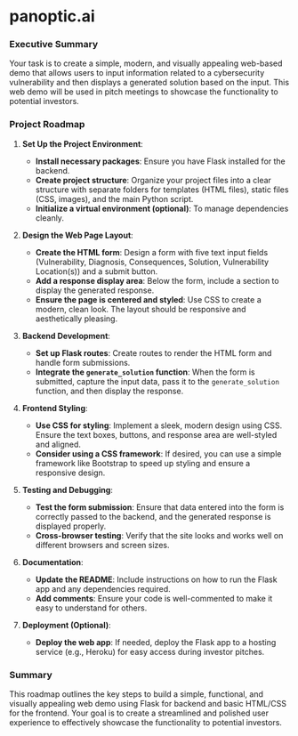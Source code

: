 # panoptic.ai

### Executive Summary

Your task is to create a simple, modern, and visually appealing web-based demo that allows users to input information related to a cybersecurity vulnerability and then displays a generated solution based on the input. This web demo will be used in pitch meetings to showcase the functionality to potential investors.

### Project Roadmap

1. **Set Up the Project Environment**:
   - **Install necessary packages**: Ensure you have Flask installed for the backend.
   - **Create project structure**: Organize your project files into a clear structure with separate folders for templates (HTML files), static files (CSS, images), and the main Python script.
   - **Initialize a virtual environment (optional)**: To manage dependencies cleanly.

2. **Design the Web Page Layout**:
   - **Create the HTML form**: Design a form with five text input fields (Vulnerability, Diagnosis, Consequences, Solution, Vulnerability Location(s)) and a submit button.
   - **Add a response display area**: Below the form, include a section to display the generated response.
   - **Ensure the page is centered and styled**: Use CSS to create a modern, clean look. The layout should be responsive and aesthetically pleasing.

3. **Backend Development**:
   - **Set up Flask routes**: Create routes to render the HTML form and handle form submissions.
   - **Integrate the `generate_solution` function**: When the form is submitted, capture the input data, pass it to the `generate_solution` function, and then display the response.

4. **Frontend Styling**:
   - **Use CSS for styling**: Implement a sleek, modern design using CSS. Ensure the text boxes, buttons, and response area are well-styled and aligned.
   - **Consider using a CSS framework**: If desired, you can use a simple framework like Bootstrap to speed up styling and ensure a responsive design.

5. **Testing and Debugging**:
   - **Test the form submission**: Ensure that data entered into the form is correctly passed to the backend, and the generated response is displayed properly.
   - **Cross-browser testing**: Verify that the site looks and works well on different browsers and screen sizes.

6. **Documentation**:
   - **Update the README**: Include instructions on how to run the Flask app and any dependencies required.
   - **Add comments**: Ensure your code is well-commented to make it easy to understand for others.

7. **Deployment (Optional)**:
   - **Deploy the web app**: If needed, deploy the Flask app to a hosting service (e.g., Heroku) for easy access during investor pitches.

### Summary
This roadmap outlines the key steps to build a simple, functional, and visually appealing web demo using Flask for backend and basic HTML/CSS for the frontend. Your goal is to create a streamlined and polished user experience to effectively showcase the functionality to potential investors.